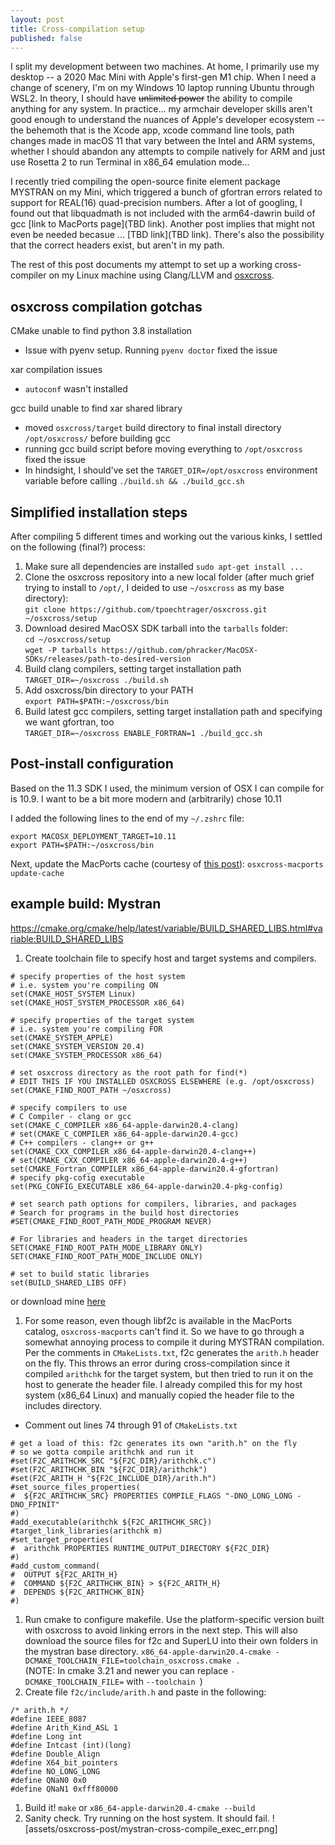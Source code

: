 ```yaml
---
layout: post
title: Cross-compilation setup
published: false
---
```

I split my development between two machines. At home, I primarily use my desktop -- a 2020 Mac Mini with Apple's first-gen M1 chip. When I need a change of scenery, I'm on my Windows 10 laptop running Ubuntu through WSL2. In theory, I should have ~~unlimited power~~ the ability to compile anything for any system. In practice... my armchair developer skills aren't good enough to understand the nuances of Apple's developer ecosystem -- the behemoth that is the Xcode app, xcode command line tools, path changes made in macOS 11 that vary between the Intel and ARM systems, whether I should abandon any attempts to compile natively for ARM and just use Rosetta 2 to run Terminal in x86_64 emulation mode...

I recently tried compiling the open-source finite element package MYSTRAN on my Mini, which triggered a bunch of gfortran errors related to support for REAL(16) quad-precision numbers. After a lot of googling, I found out that libquadmath is not included with the arm64-dawrin build of gcc [link to MacPorts page](TBD link). Another post implies that might not even be needed becasue ... [TBD link](TBD link). There's also the possibility that the correct headers exist, but aren't in my path.

The rest of this post documents my attempt to set up a working cross-compiler on my Linux machine using Clang/LLVM and [osxcross](https://github.com/tpoechtrager/osxcross).

## osxcross compilation gotchas
CMake unable to find python 3.8 installation
- Issue with pyenv setup. Running `pyenv doctor` fixed the issue

xar compilation issues
- `autoconf` wasn't installed

gcc build unable to find xar shared library
- moved `osxcross/target` build directory to final install directory `/opt/osxcross/` before building gcc
- running gcc build script before moving everything to `/opt/osxcross` fixed the issue
- In hindsight, I should've set the `TARGET_DIR=/opt/osxcross` environment variable before calling `./build.sh && ./build_gcc.sh`

## Simplified installation steps
After compiling 5 different times and working out the various kinks, I settled on the following (final?) process:
1. Make sure all dependencies are installed
`sudo apt-get install ...`
2. Clone the osxcross repository into a new local folder (after much grief trying to install to `/opt/`, I deided to use `~/osxcross` as my base directory):  
`git clone https://github.com/tpoechtrager/osxcross.git ~/osxcross/setup`
3. Download desired MacOSX SDK tarball into the `tarballs` folder:  
`cd ~/osxcross/setup`  
`wget -P tarballs https://github.com/phracker/MacOSX-SDKs/releases/path-to-desired-version`
4. Build clang compilers, setting target installation path  
`TARGET_DIR=~/osxcross ./build.sh`
5. Add osxcross/bin directory to your PATH  
`export PATH=$PATH:~/osxcross/bin`
5. Build latest gcc compilers, setting target installation path and specifying we want gfortran, too  
`TARGET_DIR=~/osxcross ENABLE_FORTRAN=1 ./build_gcc.sh` 
## Post-install configuration
Based on the 11.3 SDK I used, the minimum version of OSX I can compile for is 10.9. I want to be a bit more modern and (arbitrarily) chose 10.11

I added the following lines to the end of my `~/.zshrc` file:

```
export MACOSX_DEPLOYMENT_TARGET=10.11
export PATH=$PATH:~/osxcross/bin
```
Next, update the MacPorts cache (courtesy of [this post](https://tenbaht.github.io/sduino/developer/cross-compile-for-osx/)): 
`osxcross-macports update-cache`

## example build: Mystran
https://cmake.org/cmake/help/latest/variable/BUILD_SHARED_LIBS.html#variable:BUILD_SHARED_LIBS
1. Create toolchain file to specify host and target systems and compilers.  
```
# specify properties of the host system
# i.e. system you're compiling ON
set(CMAKE_HOST_SYSTEM Linux)
set(CMAKE_HOST_SYSTEM_PROCESSOR x86_64)

# specify properties of the target system
# i.e. system you're compiling FOR
set(CMAKE_SYSTEM_APPLE)
set(CMAKE_SYSTEM_VERSION 20.4)
set(CMAKE_SYSTEM_PROCESSOR x86_64)

# set osxcross directory as the root path for find(*)
# EDIT THIS IF YOU INSTALLED OSXCROSS ELSEWHERE (e.g. /opt/osxcross)
set(CMAKE_FIND_ROOT_PATH ~/osxcross)

# specify compilers to use
# C Compiler - clang or gcc
set(CMAKE_C_COMPILER x86_64-apple-darwin20.4-clang)
# set(CMAKE_C_COMPILER x86_64-apple-darwin20.4-gcc)
# C++ compilers - clang++ or g++
set(CMAKE_CXX_COMPILER x86_64-apple-darwin20.4-clang++)
# set(CMAKE_CXX_COMPILER x86_64-apple-darwin20.4-g++)
set(CMAKE_Fortran_COMPILER x86_64-apple-darwin20.4-gfortran)
# specify pkg-cofig executable
set(PKG_CONFIG_EXECUTABLE x86_64-apple-darwin20.4-pkg-config)

# set search path options for compilers, libraries, and packages
# Search for programs in the build host directories
#SET(CMAKE_FIND_ROOT_PATH_MODE_PROGRAM NEVER)

# For libraries and headers in the target directories
SET(CMAKE_FIND_ROOT_PATH_MODE_LIBRARY ONLY)
SET(CMAKE_FIND_ROOT_PATH_MODE_INCLUDE ONLY)

# set to build static libraries
set(BUILD_SHARED_LIBS OFF)
```  
or download mine [here](https://edp8489.github.io/assets/osxcross-post/toolchain_osxcross.cmake)
1. For some reason, even though libf2c is available in the MacPorts catalog, `osxcross-macports` can't find it. So we have to go through a somewhat annoying process to compile it during MYSTRAN compilation. Per the comments in `CMakeLists.txt`, f2c generates the `arith.h` header on the fly. This throws an error during cross-compilation since it compiled `arithchk` for the target system, but then tried to run it on the host to generate the header file. I already compiled this for my host system (x86_64 Linux) and manually copied the header file to the includes directory.
  - Comment out lines 74 through 91 of `CMakeLists.txt`  
  ```
  # get a load of this: f2c generates its own "arith.h" on the fly
  # so we gotta compile arithchk and run it
  #set(F2C_ARITHCHK_SRC "${F2C_DIR}/arithchk.c")
  #set(F2C_ARITHCHK_BIN "${F2C_DIR}/arithchk")
  #set(F2C_ARITH_H "${F2C_INCLUDE_DIR}/arith.h")
  #set_source_files_properties(
  #  ${F2C_ARITHCHK_SRC} PROPERTIES COMPILE_FLAGS "-DNO_LONG_LONG -DNO_FPINIT"
  #)
  #add_executable(arithchk ${F2C_ARITHCHK_SRC})
  #target_link_libraries(arithchk m)
  #set_target_properties(
  #  arithchk PROPERTIES RUNTIME_OUTPUT_DIRECTORY ${F2C_DIR}
  #)
  #add_custom_command(
  #  OUTPUT ${F2C_ARITH_H}
  #  COMMAND ${F2C_ARITHCHK_BIN} > ${F2C_ARITH_H}
  #  DEPENDS ${F2C_ARITHCHK_BIN}
  #)
  ```
1. Run cmake to configure makefile. Use the platform-specific version built with osxcross to avoid linking errors in the next step. This will also download the source files for f2c and SuperLU into their own folders in the mystran base directory.
`x86_64-apple-darwin20.4-cmake -DCMAKE_TOOLCHAIN_FILE=toolchain_osxcross.cmake . `  
(NOTE: In cmake 3.21 and newer you can replace `-DCMAKE_TOOLCHAIN_FILE=` with `--toolchain `)
1. Create file `f2c/include/arith.h` and paste in the following:
```
/* arith.h */
#define IEEE_8087
#define Arith_Kind_ASL 1
#define Long int
#define Intcast (int)(long)
#define Double_Align
#define X64_bit_pointers
#define NO_LONG_LONG
#define QNaN0 0x0
#define QNaN1 0xfff80000

```  
1. Build it!
`make` or `x86_64-apple-darwin20.4-cmake --build`
1. Sanity check. Try running on the host system. It should fail.
![assets/osxcross-post/mystran-cross-compile_exec_err.png]